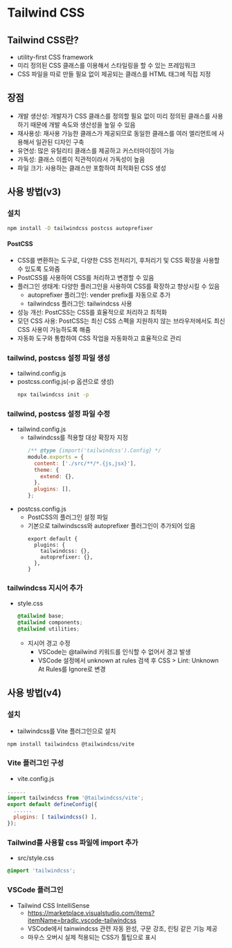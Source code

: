 # Tailwind CSS

## Tailwind CSS란?

- utility-first CSS framework
- 미리 정의된 CSS 클래스를 이용해서 스타일링을 할 수 있는 프레임워크
- CSS 파일을 따로 만들 필요 없이 제공되는 클래스를 HTML 태그에 직접 지정

## 장점

- 개발 생산성: 개발자가 CSS 클래스를 정의할 필요 없이 미리 정의된 클래스를 사용하기 때문에 개발 속도와 생산성을 높일 수 있음
- 재사용성: 재사용 가능한 클래스가 제공되므로 동일한 클래스를 여러 엘리먼트에 사용해서 일관된 디자인 구축
- 유연성: 많은 유틸리티 클래스를 제공하고 커스터마이징이 가능
- 가독성: 클래스 이름이 직관적이라서 가독성이 높음
- 파일 크기: 사용하는 클래스만 포함하여 최적화된 CSS 생성

## 사용 방법(v3)

### 설치

```sh
npm install -D tailwindcss postcss autoprefixer
```

#### PostCSS

- CSS를 변환하는 도구로, 다양한 CSS 전처리기, 후처리기 및 CSS 확장을 사용할 수 있도록 도와줌
- PostCSS를 사용하여 CSS를 처리하고 변경할 수 있음
- 플러그인 생태계: 다양한 플러그인을 사용하여 CSS를 확장하고 향상시킬 수 있음
  - autoprefixer 플러그인: vender prefix를 자동으로 추가
  - tailwindcss 플러그인: tailwindcss 사용
- 성능 개선: PostCSS는 CSS를 효율적으로 처리하고 최적화
- 모던 CSS 사용: PostCSS는 최신 CSS 스펙을 지원하지 않는 브라우저에서도 최신 CSS 사용이 가능하도록 해줌
- 자동화 도구와 통합하여 CSS 작업을 자동화하고 효율적으로 관리

### tailwind, postcss 설정 파일 생성

- tailwind.config.js
- postcss.config.js(-p 옵션으로 생성)
  ```sh
  npx tailwindcss init -p
  ```

### tailwind, postcss 설정 파일 수정

- tailwind.config.js
  - tailwindcss를 적용할 대상 확장자 지정
    ```js
    /** @type {import('tailwindcss').Config} */
    module.exports = {
      content: ['./src/**/*.{js,jsx}'],
      theme: {
        extend: {},
      },
      plugins: [],
    };
    ```
- postcss.config.js
  - PostCSS의 플러그인 설정 파일
  - 기본으로 tailwindscss와 autoprefixer 플러그인이 추가되어 있음
    ```
    export default {
      plugins: {
        tailwindcss: {},
        autoprefixer: {},
      },
    }
    ```

### tailwindcss 지시어 추가

- style.css

  ```css
  @tailwind base;
  @tailwind components;
  @tailwind utilities;
  ```

  - 지시어 경고 수정
    - VSCode는 @tailwind 키워드를 인식할 수 없어서 경고 발생
    - VSCode 설정에서 unknown at rules 검색 후 CSS > Lint: Unknown At Rules를 Ignore로 변경

## 사용 방법(v4)

### 설치

- tailwindcss를 Vite 플러그인으로 설치

```sh
npm install tailwindcss @tailwindcss/vite
```

### Vite 플러그인 구성

- vite.config.js

```js
......
import tailwindcss from '@tailwindcss/vite';
export default defineConfig({
  ......
  plugins: [ tailwindcss() ],
});
```

### Tailwind를 사용할 css 파일에 import 추가

- src/style.css

```css
@import 'tailwindcss';
```

### VSCode 플러그인

- Tailwind CSS IntelliSense
  - <https://marketplace.visualstudio.com/items?itemName=bradlc.vscode-tailwindcss>
  - VSCode에서 tainwindcss 관련 자동 완성, 구문 강조, 린팅 같은 기능 제공
  - 마우스 오버시 실제 적용되는 CSS가 툴팁으로 표시
